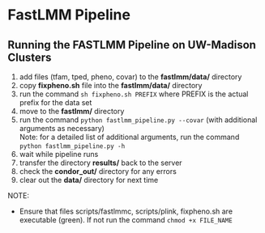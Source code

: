 # FastLMM Pipeline

## Running the FASTLMM Pipeline on UW-Madison Clusters

1. add files (tfam, tped, pheno, covar) to the **fastlmm/data/** directory  
2. copy **fixpheno.sh** file into the **fastlmm/data/** directory  
3. run the command `sh fixpheno.sh PREFIX` where PREFIX is the actual prefix for the data set  
4. move to the **fastlmm/** directory  
5. run the command `python fastlmm_pipeline.py --covar` (with additional arguments as necessary)  
	Note: for a detailed list of additional arguments, run the command `python fastlmm_pipeline.py -h`  
6. wait while pipeline runs  
7. transfer the directory **results/** back to the server  
8. check the **condor_out/** directory for any errors  
9. clear out the **data/** directory for next time  


NOTE:

* Ensure that files scripts/fastlmmc, scripts/plink, fixpheno.sh are executable (green). If not run the command `chmod +x FILE_NAME`

